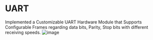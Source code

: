 # UART
Implemented a Customizable UART Hardware Module that Supports Configurable Frames regarding data bits, Parity, Stop bits with different receiving speeds.
![image](https://user-images.githubusercontent.com/70806490/182037012-8c9ddad7-27e0-4dea-9e86-b22f67107036.png)
